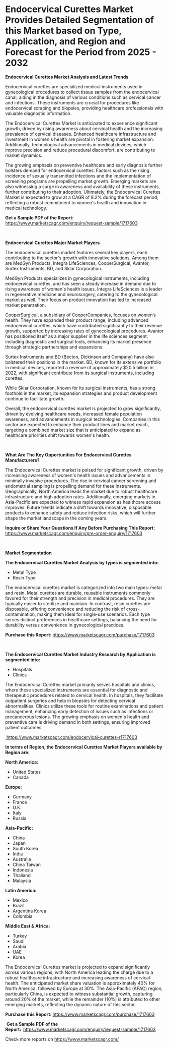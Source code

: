 <p><h1>Endocervical Curettes Market Provides Detailed Segmentation of this Market based on Type, Application, and Region and Forecast for the Period from 2025 - 2032</h1></p><p><strong>Endocervical Curettes Market Analysis and Latest Trends</strong></p>
<p><p>Endocervical curettes are specialized medical instruments used in gynecological procedures to collect tissue samples from the endocervical canal, aiding in the diagnosis of various conditions such as cervical cancer and infections. These instruments are crucial for procedures like endocervical scraping and biopsies, providing healthcare professionals with valuable diagnostic information.</p><p>The Endocervical Curettes Market is anticipated to experience significant growth, driven by rising awareness about cervical health and the increasing prevalence of cervical diseases. Enhanced healthcare infrastructure and investment in women's health are pivotal in fostering market expansion. Additionally, technological advancements in medical devices, which improve precision and reduce procedural discomfort, are contributing to market dynamics. </p><p>The growing emphasis on preventive healthcare and early diagnosis further bolsters demand for endocervical curettes. Factors such as the rising incidence of sexually transmitted infections and the implementation of screening programs are propelling market growth. Emerging markets are also witnessing a surge in awareness and availability of these instruments, further contributing to their adoption. Ultimately, the Endocervical Curettes Market is expected to grow at a CAGR of 8.2% during the forecast period, reflecting a robust commitment to women's health and innovation in medical technology.</p></p>
<p><strong>Get a Sample PDF of the Report:&nbsp;</strong> <a href="https://www.marketscagr.com/enquiry/request-sample/1717603?utm_campaign=2955&utm_medium=2&utm_source=Github&utm_content=ia&utm_term=05032025&utm_id=endocervical-curettes">https://www.marketscagr.com/enquiry/request-sample/1717603</a></p>
<p>&nbsp;</p>
<p><strong>Endocervical Curettes Major Market Players</strong></p>
<p><p>The endocervical curettes market features several key players, each contributing to the sector's growth with innovative solutions. Among them are MedGyn Products, Integra LifeSciences, CooperSurgical, Avantor, Surtex Instruments, BD, and Sklar Corporation.</p><p>MedGyn Products specializes in gynecological instruments, including endocervical curettes, and has seen a steady increase in demand due to rising awareness of women's health issues. Integra LifeSciences is a leader in regenerative medicine and neurosurgery, catering to the gynecological market as well. Their focus on product innovation has led to increased market penetration.</p><p>CooperSurgical, a subsidiary of CooperCompanies, focuses on women’s health. They have expanded their product range, including advanced endocervical curettes, which have contributed significantly to their revenue growth, supported by increasing rates of gynecological procedures. Avantor has positioned itself as a major supplier in the life sciences segment, including diagnostic and surgical tools, enhancing its market presence through strategic partnerships and expansions.</p><p>Surtex Instruments and BD (Becton, Dickinson and Company) have also bolstered their positions in the market. BD, known for its extensive portfolio in medical devices, reported a revenue of approximately $20.5 billion in 2022, with significant contribute from its surgical instruments, including curettes.</p><p>While Sklar Corporation, known for its surgical instruments, has a strong foothold in the market, its expansion strategies and product development continue to facilitate growth.</p><p>Overall, the endocervical curettes market is projected to grow significantly, driven by evolving healthcare needs, increased female population awareness, and advancements in surgical technologies. Companies in this sector are expected to enhance their product lines and market reach, targeting a combined market size that is anticipated to expand as healthcare priorities shift towards women's health.</p></p>
<p>&nbsp;</p>
<p><strong>What Are The Key Opportunities For Endocervical Curettes Manufacturers?</strong></p>
<p><p>The Endocervical Curettes market is poised for significant growth, driven by increasing awareness of women's health issues and advancements in minimally invasive procedures. The rise in cervical cancer screening and endometrial sampling is propelling demand for these instruments. Geographically, North America leads the market due to robust healthcare infrastructure and high adoption rates. Additionally, emerging markets in Asia-Pacific are expected to witness rapid expansion as healthcare access improves. Future trends indicate a shift towards innovative, disposable products to enhance safety and reduce infection risks, which will further shape the market landscape in the coming years.</p></p>
<p><strong>Inquire or Share Your Questions If Any Before Purchasing This Report:</strong> <a href="https://www.marketscagr.com/enquiry/pre-order-enquiry/1717603?utm_campaign=2955&utm_medium=2&utm_source=Github&utm_content=ia&utm_term=05032025&utm_id=endocervical-curettes">https://www.marketscagr.com/enquiry/pre-order-enquiry/1717603</a></p>
<p>&nbsp;</p>
<p><strong>Market Segmentation</strong></p>
<p><strong>The Endocervical Curettes Market Analysis by types is segmented into:</strong></p>
<p><ul><li>Metal Type</li><li>Resin Type</li></ul></p>
<p><p>The endocervical curettes market is categorized into two main types: metal and resin. Metal curettes are durable, reusable instruments commonly favored for their strength and precision in medical procedures. They are typically easier to sterilize and maintain. In contrast, resin curettes are disposable, offering convenience and reducing the risk of cross-contamination, making them ideal for single-use scenarios. Each type serves distinct preferences in healthcare settings, balancing the need for durability versus convenience in gynecological practices.</p></p>
<p><strong>Purchase this Report:&nbsp;</strong><a href="https://www.marketscagr.com/purchase/1717603?utm_campaign=2955&utm_medium=2&utm_source=Github&utm_content=ia&utm_term=05032025&utm_id=endocervical-curettes">https://www.marketscagr.com/purchase/1717603</a></p>
<p>&nbsp;</p>
<p><strong>The Endocervical Curettes Market Industry Research by Application is segmented into:</strong></p>
<p><ul><li>Hospitals</li><li>Clinics</li></ul></p>
<p><p>The Endocervical Curettes market primarily serves hospitals and clinics, where these specialized instruments are essential for diagnostic and therapeutic procedures related to cervical health. In hospitals, they facilitate outpatient surgeries and help in biopsies for detecting cervical abnormalities. Clinics utilize these tools for routine examinations and patient management, enhancing early detection of issues such as infections or precancerous lesions. The growing emphasis on women's health and preventive care is driving demand in both settings, ensuring improved patient outcomes.</p></p>
<p><a href="https://www.marketscagr.com/endocervical-curettes-r1717603?utm_campaign=2955&utm_medium=2&utm_source=Github&utm_content=ia&utm_term=05032025&utm_id=endocervical-curettes">&nbsp;https://www.marketscagr.com/endocervical-curettes-r1717603</a></p>
<p><strong>In terms of Region, the Endocervical Curettes Market Players available by Region are:</strong></p>
<p>
    <p> <strong> North America: </strong>
        <ul>
            <li>United States</li>
            <li>Canada</li>
        </ul>
        </p> 
    <p> <strong> Europe: </strong>
        <ul>
            <li>Germany</li>
            <li>France</li>
            <li>U.K.</li>
            <li>Italy</li>
            <li>Russia</li>
        </ul>
        </p> 
    <p> <strong> Asia-Pacific: </strong>
        <ul>
            <li>China</li>
            <li>Japan</li>
            <li>South Korea</li>
            <li>India</li>
            <li>Australia</li>
            <li>China Taiwan</li>
            <li>Indonesia</li>
            <li>Thailand</li>
            <li>Malaysia</li>
        </ul>
        </p> 
    <p> <strong> Latin America: </strong>
        <ul>
            <li>Mexico</li>
            <li>Brazil</li>
            <li>Argentina Korea</li>
            <li>Colombia</li>
        </ul>
        </p> 
    <p> <strong> Middle East & Africa: </strong>
        <ul>
            <li>Turkey</li>
            <li>Saudi</li>
            <li>Arabia</li>
            <li>UAE</li>
            <li>Korea</li>
        </ul>
    </p>
    </p>
<p><p>The Endocervical Curettes market is projected to expand significantly across various regions, with North America leading the charge due to a robust healthcare infrastructure and increasing awareness of cervical health. The anticipated market share valuation is approximately 40% for North America, followed by Europe at 30%. The Asia-Pacific (APAC) region, particularly China, is expected to witness substantial growth, capturing around 20% of the market, while the remainder (10%) is attributed to other emerging markets, reflecting the dynamic nature of this sector.</p></p>
<p><strong>Purchase this Report: </strong><a href="https://www.marketscagr.com/purchase/1717603?utm_campaign=2955&utm_medium=2&utm_source=Github&utm_content=ia&utm_term=05032025&utm_id=endocervical-curettes">https://www.marketscagr.com/purchase/1717603</a></p>
<p>&nbsp;<strong>Get a Sample PDF of the Report:&nbsp;&nbsp;</strong><a href="https://www.marketscagr.com/enquiry/request-sample/1717603?utm_campaign=2955&utm_medium=2&utm_source=Github&utm_content=ia&utm_term=05032025&utm_id=endocervical-curettes">https://www.marketscagr.com/enquiry/request-sample/1717603</a></p>
<p><strong></strong></p>
<p>Check more reports on <a href="https://www.marketscagr.com/?utm_campaign=2955&utm_medium=2&utm_source=Github&utm_content=ia&utm_term=05032025&utm_id=endocervical-curettes">https://www.marketscagr.com/</a></p>